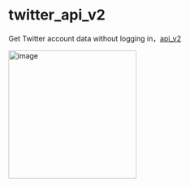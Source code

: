 # twitter_api_v2

Get Twitter account data without logging in，[api_v2](https://rapidapi.com/zwjinchengwu/api/twitter-api49)

<img width="252" alt="image" src="https://github.com/Piscen/twitter_api_v2/assets/7068767/350f70a4-9b4e-490b-ab41-9a578d60bb17">
